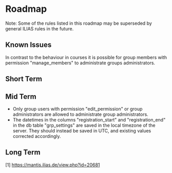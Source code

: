 # Roadmap

Note: Some of the rules listed in this roadmap may be superseded by general ILIAS rules in the future.

## Known Issues

In contrast to the behaviour in courses it is possible for group members with permission "manage_members" to administrate groups administrators.   

## Short Term


## Mid Term
- Only group users with permission "edit_permission" or group administrators are allowed to administrate group administrators.
- The datetimes in the columns "registration_start" and "registration_end" in
the db table "grp_settings" are saved in the local timezone of the server. They
should instead be saved in UTC, and existing values corrected accordingly.

## Long Term


[1] https://mantis.ilias.de/view.php?id=20681
